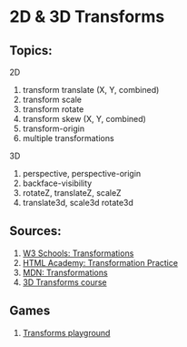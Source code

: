 # 2D & 3D Transforms

## Topics:

2D

1. transform translate (X, Y, combined)
2. transform scale
3. transform rotate
4. transform skew (X, Y, combined)
5. transform-origin
6. multiple transformations

3D

1. perspective, perspective-origin
2. backface-visibility
3. rotateZ, translateZ, scaleZ
4. translate3d, scale3d
rotate3d


## Sources:

1. [W3 Schools: Transformations](https://www.w3schools.com/css/css3_2dtransforms.asp)
2. [HTML Academy: Transformation Practice](https://htmlacademy.ru/courses/71)
3. [MDN: Transformations](https://developer.mozilla.org/en-US/docs/Web/CSS/CSS_Transforms/Using_CSS_transforms)
4. [3D Transforms course](https://3dtransforms.desandro.com/card-flip)

## Games

1. [Transforms playground](https://css-transform.moro.es/)

